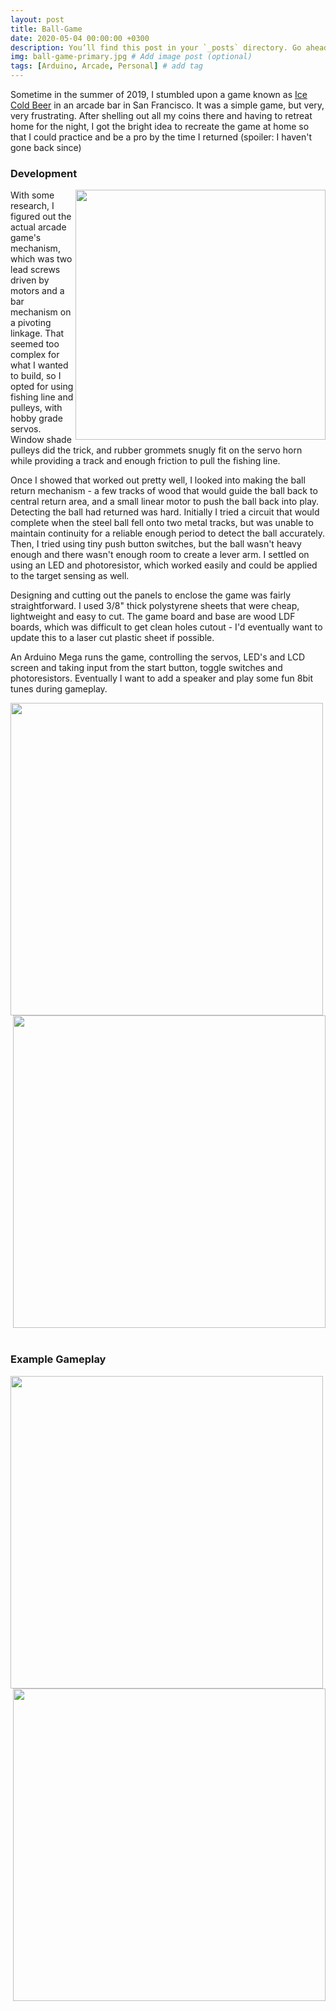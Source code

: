 ```yaml
---
layout: post
title: Ball-Game
date: 2020-05-04 00:00:00 +0300
description: You’ll find this post in your `_posts` directory. Go ahead and edit it and re-build the site to see your changes. # Add post description (optional)
img: ball-game-primary.jpg # Add image post (optional)
tags: [Arduino, Arcade, Personal] # add tag
---
```


Sometime in the summer of 2019, I stumbled upon a game known as <a href="https://en.wikipedia.org/wiki/Ice_Cold_Beer" target="_blank">Ice Cold Beer</a> in an arcade bar in San Francisco. It was a simple game, but very, very frustrating. After shelling out all my coins there and having to retreat home for the night, I got the bright idea to recreate the game at home so that I could practice and be a pro by the time I returned (spoiler: I haven't gone back since)

### Development

<img align="right" height="400"  src="{{site.baseurl}}/assets/img/ball-game-1.gif">
With some research, I figured out the actual arcade game's mechanism, which was two lead screws driven by motors and a bar mechanism on a pivoting linkage. That seemed too complex for what I wanted to build, so I opted for using fishing line and pulleys, with hobby grade servos. Window shade pulleys did the trick, and rubber grommets snugly fit on the servo horn while providing a track and enough friction to pull the fishing line.

Once I showed that worked out pretty well, I looked into making the ball return mechanism - a few tracks of wood that would guide the ball back to central return area, and a small linear motor to push the ball back into play. Detecting the ball had returned was hard. Initially I tried a circuit that would complete when the steel ball fell onto two metal tracks, but was unable to maintain continuity for a reliable enough period to detect the ball accurately. Then, I tried using tiny push button switches, but the ball wasn't heavy enough and there wasn't enough room to create a lever arm. I settled on using an LED and photoresistor, which worked easily and could be applied to the target sensing as well.

Designing and cutting out the panels to enclose the game was fairly straightforward. I used 3/8" thick polystyrene sheets that were cheap, lightweight and easy to cut. The game board and base are wood LDF boards, which was difficult to get clean holes cutout - I'd eventually want to update this to a laser cut plastic sheet if possible. 

An Arduino Mega runs the game, controlling the servos, LED's and LCD screen and taking input from the start button, toggle switches and photoresistors. Eventually I want to add a speaker and play some fun 8bit tunes during gameplay. 

<img align="left" height="500"  src="{{site.baseurl}}/assets/img/ball-game-1.jpg">

<img align="right" height="500"  src="{{site.baseurl}}/assets/img/ball-game-2.jpg">

<br clear="all"/><br/>


### Example Gameplay

<img align="left" height="500"  src="{{site.baseurl}}/assets/img/ball-game-2.gif">

<img align="right" height="500"  src="{{site.baseurl}}/assets/img/ball-game-primary.jpg">

<br clear="all"/><br/>




